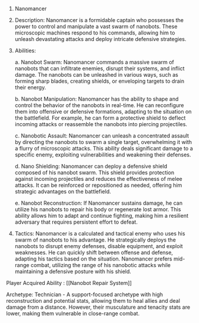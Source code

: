 

1.  Nanomancer 
    
2.  Description: Nanomancer is a formidable captain who possesses the power to control and manipulate a vast swarm of nanobots. These microscopic machines respond to his commands, allowing him to unleash devastating attacks and deploy intricate defensive strategies.
    
3.  Abilities:
    
    a. Nanobot Swarm: Nanomancer commands a massive swarm of nanobots that can infiltrate enemies, disrupt their systems, and inflict damage. The nanobots can be unleashed in various ways, such as forming sharp blades, creating shields, or enveloping targets to drain their energy.
    
    b. Nanobot Manipulation: Nanomancer has the ability to shape and control the behavior of the nanobots in real-time. He can reconfigure them into offensive or defensive formations, adapting to the situation on the battlefield. For example, he can form a protective shield to deflect incoming attacks or reassemble the nanobots into piercing projectiles.
    
    c. Nanobotic Assault: Nanomancer can unleash a concentrated assault by directing the nanobots to swarm a single target, overwhelming it with a flurry of microscopic attacks. This ability deals significant damage to a specific enemy, exploiting vulnerabilities and weakening their defenses.
    
    d. Nano Shielding: Nanomancer can deploy a defensive shield composed of his nanobot swarm. This shield provides protection against incoming projectiles and reduces the effectiveness of melee attacks. It can be reinforced or repositioned as needed, offering him strategic advantages on the battlefield.
    
    e. Nanobot Reconstruction: If Nanomancer sustains damage, he can utilize his nanobots to repair his body or regenerate lost armor. This ability allows him to adapt and continue fighting, making him a resilient adversary that requires persistent effort to defeat.
    
4.  Tactics: Nanomancer is a calculated and tactical enemy who uses his swarm of nanobots to his advantage. He strategically deploys the nanobots to disrupt enemy defenses, disable equipment, and exploit weaknesses. He can quickly shift between offense and defense, adapting his tactics based on the situation. Nanomancer prefers mid-range combat, utilizing the range of his nanobotic attacks while maintaining a defensive posture with his shield.

Player Acquired Ability : [[Nanobot Repair System]]

Archetype: Technician - A support-focused archetype with high reconstruction and potential stats, allowing them to heal allies and deal damage from a distance. However, their musculature and tenacity stats are lower, making them vulnerable in close-range combat. 
